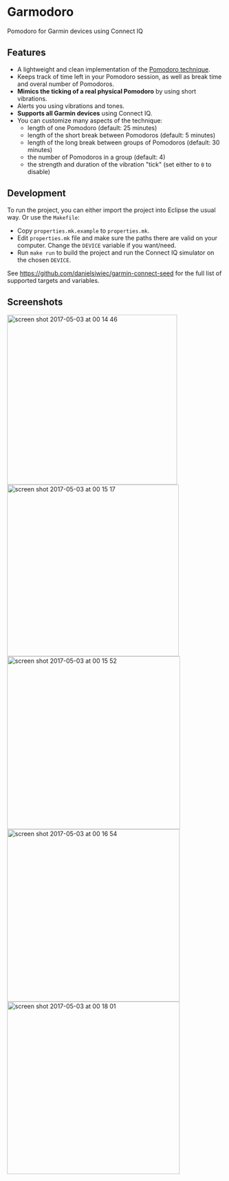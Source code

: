 # Garmodoro
Pomodoro for Garmin devices using Connect IQ

## Features

* A lightweight and clean implementation of the [Pomodoro technique](https://en.wikipedia.org/wiki/Pomodoro_Technique).
* Keeps track of time left in your Pomodoro session, as well as break time and overal number of Pomodoros.
* **Mimics the ticking of a real physical Pomodoro** by using short vibrations.
* Alerts you using vibrations and tones.
* **Supports all Garmin devices** using Connect IQ.
* You can customize many aspects of the technique:
   * length of one Pomodoro (default: 25 minutes)
   * length of the short break between Pomodoros (default: 5 minutes)
   * length of the long break between groups of Pomodoros (default: 30 minutes)
   * the number of Pomodoros in a group (default: 4)
   * the strength and duration of the vibration "tick" (set either to `0` to disable)

## Development

To run the project, you can either import the project into Eclipse the usual way. Or use the `Makefile`:
 * Copy `properties.mk.example` to `properties.mk`.
 * Edit `properties.mk` file and make sure the paths there are valid on your computer. Change the `DEVICE` variable if you want/need.
 * Run `make run` to build the project and run the Connect IQ simulator on the chosen `DEVICE`.

See https://github.com/danielsiwiec/garmin-connect-seed for the full list of supported targets and variables.

## Screenshots

<img width="395" alt="screen shot 2017-05-03 at 00 14 46" src="https://user-images.githubusercontent.com/3392497/53386026-6bdcc500-3978-11e9-893d-c8d26818e7d2.jpg">
<img width="399" alt="screen shot 2017-05-03 at 00 15 17" src="https://user-images.githubusercontent.com/3392497/53385814-b0b42c00-3977-11e9-83b3-a7e56401d30d.jpg">
<img width="402" alt="screen shot 2017-05-03 at 00 15 52" src="https://user-images.githubusercontent.com/3392497/53385815-b0b42c00-3977-11e9-9b98-ca4a74020a8c.jpg">
<img width="401" alt="screen shot 2017-05-03 at 00 16 54" src="https://user-images.githubusercontent.com/3392497/53385816-b0b42c00-3977-11e9-8f45-88a8241adba2.jpg">
<img width="401" alt="screen shot 2017-05-03 at 00 18 01" src="https://user-images.githubusercontent.com/3392497/53385817-b0b42c00-3977-11e9-86d1-1ad18f670628.jpg">
